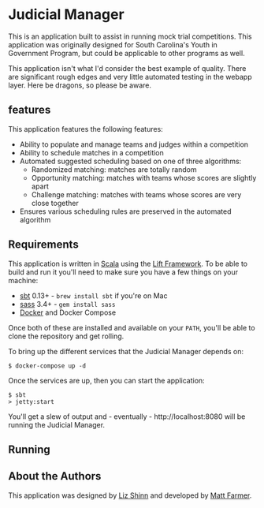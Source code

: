 # Judicial Manager

This is an application built to assist in running mock trial competitions. This application was
originally designed for South Carolina's Youth in Government Program, but could be applicable
to other programs as well.

This application isn't what I'd consider the best example of quality. There are significant
rough edges and very little automated testing in the webapp layer. Here be dragons, so please
be aware.

## features

This application features the following features:

* Ability to populate and manage teams and judges within a competition
* Ability to schedule matches in a competition
* Automated suggested scheduling based on one of three algorithms:
  * Randomized matching: matches are totally random
  * Opportunity matching: matches with teams whose scores are slightly apart
  * Challenge matching: matches with teams whose scores are very close together
* Ensures various scheduling rules are preserved in the automated algorithm

## Requirements

This application is written in [Scala][scala] using the [Lift Framework][lift]. To be able to
build and run it you'll need to make sure you have a few things on your machine:

* [sbt][sbt] 0.13+ - `brew install sbt` if you're on Mac
* [sass][sass] 3.4+ - `gem install sass`
* [Docker][docker] and Docker Compose

Once both of these are installed and available on your `PATH`, you'll be able to clone the
repository and get rolling.

To bring up the different services that the Judicial Manager depends on:

```
$ docker-compose up -d
```

Once the services are up, then you can start the application:

```
$ sbt
> jetty:start
```

You'll get a slew of output and - eventually - http://localhost:8080 will be running the
Judicial Manager.

[scala]: https://scala-lang.org
[lift]: https://liftweb.net
[sbt]: http://www.scala-sbt.org
[sass]: http://sass-lang.com
[docker]: http://docker.com

## Running

## About the Authors

This application was designed by [Liz Shinn][liz] and developed by [Matt Farmer][me].

[liz]: http://lizshinndesign.com
[me]: https://farmdawgnation.com
